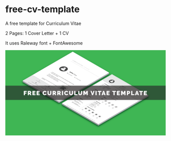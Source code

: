 # free-cv-template
A free template for Curriculum Vitae

2 Pages: 1 Cover Letter + 1 CV

It uses Raleway font + FontAwesome

![Image of the template](https://github.com/p-marco/free-cv-template/blob/master/00.png)

